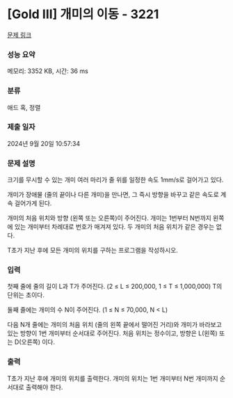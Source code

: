 # [Gold III] 개미의 이동 - 3221 

[문제 링크](https://www.acmicpc.net/problem/3221) 

### 성능 요약

메모리: 3352 KB, 시간: 36 ms

### 분류

애드 혹, 정렬

### 제출 일자

2024년 9월 20일 10:57:34

### 문제 설명

<p>크기를 무시할 수 있는 개미 여러 마리가 줄 위를 일정한 속도 1mm/s로 걸어가고 있다.</p>

<p>개미가 장애물 (줄의 끝이나 다른 개미)을 만나면, 그 즉시 방향을 바꾸고 같은 속도로 계속 걸어가게 된다.</p>

<p>개미의 처음 위치와 방향 (왼쪽 또는 오른쪽)이 주어진다. 개미는 1번부터 N번까지 왼쪽에 있는 개미부터 차례대로 번호가 매겨져 있다. 두 개미의 처음 위치가 같은 경우는 없다.</p>

<p>T초가 지난 후에 모든 개미의 위치를 구하는 프로그램을 작성하시오. </p>

### 입력 

 <p>첫째 줄에 줄의 길이 L과 T가 주어진다. (2 ≤ L ≤ 200,000, 1 ≤ T ≤ 1,000,000) T의 단위는 초이다.</p>

<p>둘째 줄에는 개미의 수 N이 주어진다. (1 ≤ N ≤ 70,000, N < L)</p>

<p>다음 N개 줄에는 개미의 처음 위치 (줄의 왼쪽 끝에서 떨어진 거리)와 개미가 바라보고 있는 방향이 1번 개미부터 순서대로 주어진다. 처음 위치는 정수이고, 방향은 L(왼쪽) 또는 D(오른쪽) 이다. </p>

### 출력 

 <p>T초가 지난 후에 개미의 위치를 출력한다. 개미의 위치는 1번 개미부터 N번 개미까지 순서대로 출력해야 한다.</p>

